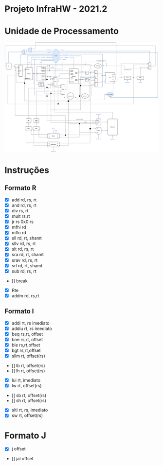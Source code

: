 # Projeto InfraHW - 2021.2

# Unidade de Processamento
<div>
    <img src="Projeto\Unidade de Processamento\Unidade de Processamento.png"/>
</div>

# Instruções 
## Formato R
- [x] add rd, rs, rt 
- [x] and rd, rs, rt 
- [x] div rs, rt 
- [x] mult rs,rt 
- [x] jr rs 0x0 rs 
- [x] mfhi rd
- [x] mflo rd
- [x] sll rd, rt, shamt 
- [x] sllv rd, rs, rt 
- [x] slt rd, rs, rt 
- [x] sra rd, rt, shamt 
- [x] srav rd, rs, rt
- [x] srl rd, rt, shamt 
- [x] sub rd, rs, rt
- [] break
- [x] Rte 
- [x] addm rd, rs,rt

## Formato I
- [x] addi rt, rs imediato
- [x] addiu rt, rs imediato
- [x] beq rs,rt, offset
- [x] bne rs,rt, offset
- [x] ble rs,rt,offset
- [x] bgt rs,rt,offset
- [x] sllm rt, offset(rs)
- [] lb rt, offset(rs)  
- [] lh rt, offset(rs) 
- [x] lui rt, imediato  
- [x] lw rt, offset(rs) 
- [] sb rt, offset(rs)
- [] sh rt, offset(rs) 
- [x] slti rt, rs, imediato
- [x] sw rt, offset(rs) 

# Formato J
- [x] j offset
- [] jal offset